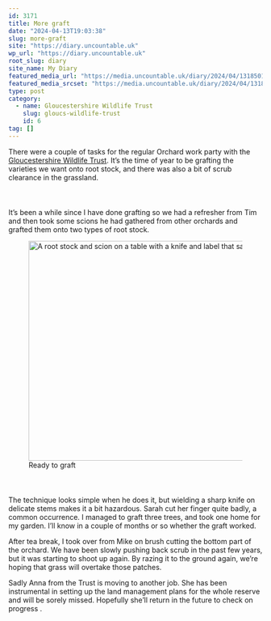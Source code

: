 ```yaml
---
id: 3171
title: More graft
date: "2024-04-13T19:03:38"
slug: more-graft
site: "https://diary.uncountable.uk"
wp_url: "https://diary.uncountable.uk"
root_slug: diary
site_name: My Diary
featured_media_url: "https://media.uncountable.uk/diary/2024/04/13185018/IMG20240413100340.webp"
featured_media_srcset: "https://media.uncountable.uk/diary/2024/04/13185018/IMG20240413100340-300x118.webp 300w, https://media.uncountable.uk/diary/2024/04/13185018/IMG20240413100340-1024x403.webp 1024w, https://media.uncountable.uk/diary/2024/04/13185018/IMG20240413100340-150x150.webp 150w, https://media.uncountable.uk/diary/2024/04/13185018/IMG20240413100340-640x252.webp 640w, https://media.uncountable.uk/diary/2024/04/13185018/IMG20240413100340.webp 2000w"
type: post
category:
  - name: Gloucestershire Wildlife Trust
    slug: gloucs-wildlife-trust
    id: 6
tag: []
---
```



<p>There were a couple of tasks for the regular Orchard work party with the <a href="https://www.gloucestershirewildlifetrust.co.uk/volunteer">Gloucestershire Wildlife Trust</a>.  It&#8217;s the time of year to be grafting the varieties we want onto root stock, and there was also a bit of scrub clearance in the grassland.</p>


<style>.kb-row-layout-id3171_a2db73-7b > .kt-row-column-wrap{align-content:start;}:where(.kb-row-layout-id3171_a2db73-7b > .kt-row-column-wrap) > .wp-block-kadence-column{justify-content:start;}.kb-row-layout-id3171_a2db73-7b > .kt-row-column-wrap{column-gap:var(--global-kb-gap-md, 2rem);row-gap:var(--global-kb-gap-md, 2rem);padding-top:var(--global-kb-spacing-sm, 1.5rem);padding-bottom:var(--global-kb-spacing-sm, 1.5rem);grid-template-columns:repeat(2, minmax(0, 1fr));}.kb-row-layout-id3171_a2db73-7b > .kt-row-layout-overlay{opacity:0.30;}@media all and (max-width: 1024px){.kb-row-layout-id3171_a2db73-7b > .kt-row-column-wrap{grid-template-columns:repeat(2, minmax(0, 1fr));}}@media all and (max-width: 767px){.kb-row-layout-id3171_a2db73-7b > .kt-row-column-wrap{grid-template-columns:minmax(0, 1fr);}.kb-row-layout-id3171_a2db73-7b > .kt-row-column-wrap > .wp-block-kadence-column:nth-of-type(1){order:2;}.kb-row-layout-id3171_a2db73-7b > .kt-row-column-wrap > .wp-block-kadence-column:nth-of-type(2){order:1;}.kb-row-layout-id3171_a2db73-7b > .kt-row-column-wrap > .wp-block-kadence-column:nth-of-type(3){order:12;}.kb-row-layout-id3171_a2db73-7b > .kt-row-column-wrap > .wp-block-kadence-column:nth-of-type(4){order:11;}.kb-row-layout-id3171_a2db73-7b > .kt-row-column-wrap > .wp-block-kadence-column:nth-of-type(5){order:22;}.kb-row-layout-id3171_a2db73-7b > .kt-row-column-wrap > .wp-block-kadence-column:nth-of-type(6){order:21;}.kb-row-layout-id3171_a2db73-7b > .kt-row-column-wrap > .wp-block-kadence-column:nth-of-type(7){order:32;}.kb-row-layout-id3171_a2db73-7b > .kt-row-column-wrap > .wp-block-kadence-column:nth-of-type(8){order:31;}}</style><div class="kb-row-layout-wrap kb-row-layout-id3171_a2db73-7b alignnone wp-block-kadence-rowlayout"><div class="kt-row-column-wrap kt-has-2-columns kt-row-layout-equal kt-tab-layout-inherit kt-mobile-layout-row kt-row-valign-top">
<style>.kadence-column3171_fc098f-31 > .kt-inside-inner-col,.kadence-column3171_fc098f-31 > .kt-inside-inner-col:before{border-top-left-radius:0px;border-top-right-radius:0px;border-bottom-right-radius:0px;border-bottom-left-radius:0px;}.kadence-column3171_fc098f-31 > .kt-inside-inner-col{column-gap:var(--global-kb-gap-sm, 1rem);}.kadence-column3171_fc098f-31 > .kt-inside-inner-col{flex-direction:column;}.kadence-column3171_fc098f-31 > .kt-inside-inner-col > .aligncenter{width:100%;}.kadence-column3171_fc098f-31 > .kt-inside-inner-col:before{opacity:0.3;}.kadence-column3171_fc098f-31{position:relative;}@media all and (max-width: 1024px){.kadence-column3171_fc098f-31 > .kt-inside-inner-col{flex-direction:column;justify-content:center;}}@media all and (max-width: 767px){.kadence-column3171_fc098f-31 > .kt-inside-inner-col{flex-direction:column;justify-content:center;}}</style>
<div class="wp-block-kadence-column kadence-column3171_fc098f-31"><div class="kt-inside-inner-col">
<p>It&#8217;s been a while since I have done grafting so we had a refresher from Tim and then took some scions he had gathered from other orchards and grafted them onto two types of root stock.</p>
</div></div>


<style>.kadence-column3171_957fab-2e > .kt-inside-inner-col,.kadence-column3171_957fab-2e > .kt-inside-inner-col:before{border-top-left-radius:0px;border-top-right-radius:0px;border-bottom-right-radius:0px;border-bottom-left-radius:0px;}.kadence-column3171_957fab-2e > .kt-inside-inner-col{column-gap:var(--global-kb-gap-sm, 1rem);}.kadence-column3171_957fab-2e > .kt-inside-inner-col{flex-direction:column;}.kadence-column3171_957fab-2e > .kt-inside-inner-col > .aligncenter{width:100%;}.kadence-column3171_957fab-2e > .kt-inside-inner-col:before{opacity:0.3;}.kadence-column3171_957fab-2e{position:relative;}@media all and (max-width: 1024px){.kadence-column3171_957fab-2e > .kt-inside-inner-col{flex-direction:column;justify-content:center;}}@media all and (max-width: 767px){.kadence-column3171_957fab-2e > .kt-inside-inner-col{flex-direction:column;justify-content:center;}}</style>
<div class="wp-block-kadence-column kadence-column3171_957fab-2e"><div class="kt-inside-inner-col">
<figure class="wp-block-image size-large"><img loading="lazy" decoding="async" width="1024" height="435" src="https://media.uncountable.uk/diary/2024/04/13185019/IMG20240413104811-1024x435.webp" alt="A root stock and scion on a table with a knife and label that says &quot;White jersey M25&quot;" class="wp-image-3173" srcset="https://media.uncountable.uk/diary/2024/04/13185019/IMG20240413104811-1024x435.webp 1024w, https://media.uncountable.uk/diary/2024/04/13185019/IMG20240413104811-300x127.webp 300w, https://media.uncountable.uk/diary/2024/04/13185019/IMG20240413104811-640x272.webp 640w, https://media.uncountable.uk/diary/2024/04/13185019/IMG20240413104811.webp 2000w" sizes="auto, (max-width: 1024px) 100vw, 1024px" /><figcaption class="wp-element-caption">Ready to graft </figcaption></figure>
</div></div>

</div></div>


<p>The technique looks simple when he does it, but wielding a sharp knife on delicate stems makes it a bit hazardous.  Sarah cut her finger quite badly, a common occurrence.  I managed to graft three trees, and took one home for my garden.  I&#8217;ll know in a couple of months or so whether the graft worked.</p>



<p>After tea break, I took over from Mike on brush cutting the bottom part of the orchard.  We have been slowly pushing back scrub in the past few years, but it was starting to shoot up again.  By razing it to the ground again, we&#8217;re hoping that grass will overtake those patches.</p>



<p>Sadly Anna from the Trust is moving to another job.  She has been instrumental in setting up the land management plans for the whole reserve and will be sorely missed.  Hopefully she&#8217;ll return in the future to check on progress .</p>
